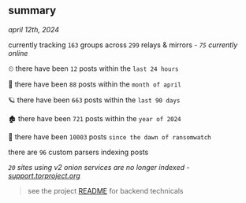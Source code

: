 
## summary
_april 12th, 2024_

currently tracking `163` groups across `299` relays & mirrors - _`75` currently online_

⏲ there have been `12` posts within the `last 24 hours`

🦈 there have been `88` posts within the `month of april`

🪐 there have been `663` posts within the `last 90 days`

🏚 there have been `721` posts within the `year of 2024`

🦕 there have been `10003` posts `since the dawn of ransomwatch`

there are `96` custom parsers indexing posts

_`20` sites using v2 onion services are no longer indexed - [support.torproject.org](https://support.torproject.org/onionservices/v2-deprecation/)_

> see the project [README](https://github.com/joshhighet/ransomwatch#ransomwatch--) for backend technicals
